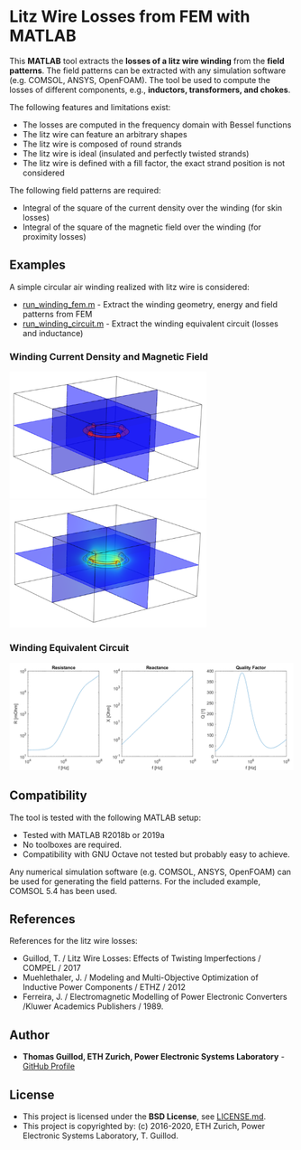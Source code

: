 # Litz Wire Losses from FEM with MATLAB

This **MATLAB** tool extracts the **losses of a litz wire winding** from the **field patterns**.
The field patterns can be extracted with any simulation software (e.g. COMSOL, ANSYS, OpenFOAM).
The tool be used to compute the losses of different components, e.g., **inductors, transformers, and chokes**.

The following features and limitations exist: 
* The losses are computed in the frequency domain with Bessel functions
* The litz wire can feature an arbitrary shapes
* The litz wire is composed of round strands
* The litz wire is ideal (insulated and perfectly twisted strands)
* The litz wire is defined with a fill factor, the exact strand position is not considered

The following field patterns are required:
* Integral of the square of the current density over the winding (for skin losses)
* Integral of the square of the magnetic field over the winding (for proximity losses)

## Examples

A simple circular air winding realized with litz wire is considered:
* [run_winding_fem.m](run_winding_fem.m) - Extract the winding geometry, energy and field patterns from FEM
* [run_winding_circuit.m](run_winding_circuit.m) - Extract the winding equivalent circuit (losses and inductance)

### Winding Current Density and Magnetic Field

<p float="middle">
    <img src="readme_img/fem_current.png" width="350">
    <img src="readme_img/fem_field.png" width="350">
</p>

### Winding Equivalent Circuit

<p float="middle">
    <img src="readme_img/circuit.png" width="700">
</p>

## Compatibility

The tool is tested with the following MATLAB setup:
* Tested with MATLAB R2018b or 2019a
* No toolboxes are required.
* Compatibility with GNU Octave not tested but probably easy to achieve.

Any numerical simulation software (e.g. COMSOL, ANSYS, OpenFOAM) can be used for generating the field patterns.
For the included example, COMSOL 5.4 has been used.

## References

References for the litz wire losses:
* Guillod, T. / Litz Wire Losses: Effects of Twisting Imperfections / COMPEL / 2017
* Muehlethaler, J. / Modeling and Multi-Objective Optimization of Inductive Power Components / ETHZ / 2012
* Ferreira, J. / Electromagnetic Modelling of Power Electronic Converters /Kluwer Academics Publishers / 1989.

## Author

* **Thomas Guillod, ETH Zurich, Power Electronic Systems Laboratory** - [GitHub Profile](https://github.com/otvam)

## License

* This project is licensed under the **BSD License**, see [LICENSE.md](LICENSE.md).
* This project is copyrighted by: (c) 2016-2020, ETH Zurich, Power Electronic Systems Laboratory, T. Guillod.
